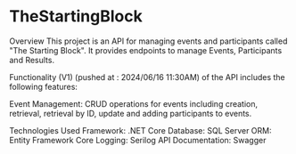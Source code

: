 # TheStartingBlock

Overview
This project is an API for managing events and participants called "The Starting Block". It provides endpoints to manage Events, Participants and Results.

Functionality
(V1) (pushed at : 2024/06/16 11:30AM) of the API includes the following features:

Event Management: CRUD operations for events including creation, retrieval, retrieval by ID, update and adding participants to events.

Technologies Used
Framework: .NET Core
Database: SQL Server
ORM: Entity Framework Core
Logging: Serilog
API Documentation: Swagger

